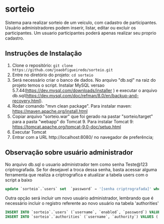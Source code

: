 # sorteio

Sistema para realizar sorteio de um veículo, com cadastro de participantes. Usuário administradores podem inserir, listar, editar ou excluir os participantes. Um usuario participantes poderá apenas realizar seu proprio cadastro.

## Instruções de Instalação

1. Clone o repositório: `git clone https://github.com/joaobfigueiredo/sorteio.git`
2. Entre no diretório do projeto: `cd sorteio`
3. Será necessário criar o banco de dados. No arquivo "db.sql" na raiz do projeto temos o script. Instalar MySQL versao 5.7.44(https://dev.mysql.com/downloads/installer ) e executar o arquivo db.sql(https://dev.mysql.com/doc/refman/8.0/en/backup-and-recovery.html).
4. Rodar comando "mvn clean package". Para instalar maven: https://maven.apache.org/install.html 
5. Copiar arquivo "sorteio.war" que foi gerado na pastar "sorteio/target" para a pasta "webapp" do Tomcat 9. Para instalar Tomcat 9: https://tomcat.apache.org/tomcat-9.0-doc/setup.html
6. Executar Tomcat
7. Entrar com a URL http://localhost:8080/ no navegador de preferência;

## Observação sobre usuário administrador

No arquivo db.sql o usuario administrador tem como senha Teste@123 criptrografada.
Se for desejavel a troca dessa senha, basta acessar alguma ferramenta que realiza a criptrografica e atualizar a tabela users com o script a baixo

```sql
update `sorteio`.`users` set  `password` = '[senha criptrografada]' where `username` = 'joao'
```

Outra opção será incluir um novo usuário administrador, lembrando que é necessário incluir o registro referente ao novo usuário na tabela 'authorities'

```sql
INSERT INTO `sorteio`.`users` (`username`, `enabled`, `password`) VALUES ('[nome do usuario]', b'1', '[senha criptrografada]');
INSERT INTO `sorteio`.`authorities` (`username`, `authority`) VALUES ('[nome do usuario]', 'ROLE_ADM');
```

